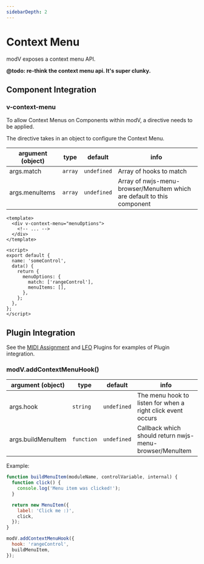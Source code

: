 ```yaml
---
sidebarDepth: 2
---
```


# Context Menu

modV exposes a context menu API.

**@todo: re-think the context menu api. It's super clunky.**

## Component Integration

### v-context-menu

To allow Context Menus on Components within modV, a directive needs to be applied.

The directive takes in an object to configure the Context Menu.

|argument (object)|type|default|info|
|---|---|---|---|
|args.match|`array`|`undefined`|Array of hooks to match|
|args.menuItems|`array`|`undefined`|Array of nwjs-menu-browser/MenuItem which are default to this component|

```vue
<template>
  <div v-context-menu="menuOptions">
    <!-- ... -->
  </div>
</template>

<script>
export default {
  name: 'someControl',
  data() {
    return {
      menuOptions: {
        match: ['rangeControl'],
        menuItems: [],
      },
    };
  },
};
</script>
```

## Plugin Integration

See the [MIDI Assignment](https://github.com/2xAA/modV/blob/2.0-drawloop/src/extra/midi-assignment/index.js#L127) and [LFO](https://github.com/2xAA/modV/blob/2.0-drawloop/src/extra/lfo/index.js#L34) Plugins for examples of Plugin integration.

### modV.addContextMenuHook()

|argument (object)|type|default|info|
|---|---|---|---|
|args.hook|`string`|`undefined`|The menu hook to listen for when a right click event occurs|
|args.buildMenuItem|`function`|`undefined`|Callback which should return nwjs-menu-browser/MenuItem|

Example:

```js
function buildMenuItem(moduleName, controlVariable, internal) {
  function click() {
    console.log('Menu item was clicked!');
  }

  return new MenuItem({
    label: 'Click me :)',
    click,
  });
}

modV.addContextMenuHook({
  hook: 'rangeControl',
  buildMenuItem,
});
```
